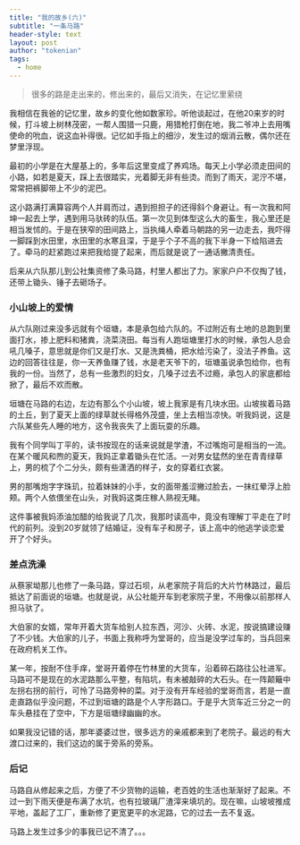 ```yaml
---
title: "我的故乡(六)"
subtitle: "一条马路"
header-style: text
layout: post
author: "tokenian"
tags:
  - home
---
```


> 很多的路是走出来的，修出来的，最后又消失，在记忆里萦绕

我相信在我爸的记忆里，故乡的变化他如数家珍。听他谈起过，在他20来岁的时候，打斗坡上树林茂密，一帮人围猎一只鹿，用猎枪打倒在地，我二爷冲上去用嘴使命的吮血，说这血补得很。记忆如手指上的细沙，发生过的烟消云散，偶尔还在梦里浮现。

最初的小学是在大屋基上的，多年后这里变成了养鸡场。每天上小学必须走田间的小路，如若是夏天，踩上去很踏实，光着脚无非有些烫。而到了雨天，泥泞不堪，常常把裤脚带上不少的泥巴。

这小路满打满算容两个人并肩而过，遇到担担子的还得斜个身避让。有一次我和阿坤一起去上学，遇到用马驮砖的队伍。第一次见到体型这么大的畜生，我心里还是相当发怵的。于是在狭窄的田间路上，当执绳人牵着马朝路的另一边走去，我吓得一脚踩到水田里，水田里的水寒且深，于是乎个子不高的我下半身一下给陷进去了。牵马的赶紧跑过来把我给提了起来，而后就是说了一通话撇清责任。

后来从六队那儿到公社集资修了条马路，村里人都出了力。家家户户不仅掏了钱，还带上锄头、锤子去砸场子。

### 小山坡上的爱情

从六队刚过来没多远就有个垣塘，本是承包给六队的。不过附近有土地的总跑到里面打水，掺上肥料和猪粪，浇菜浇田。每当有人跑垣塘里打水的时候，承包人总会吼几嗓子，意思就是你们又是打水、又是洗粪桶，把水给污染了，没法子养鱼。这边的回答往往是，你一天养鱼赚了钱，水是老天爷下的，垣塘虽说承包给你，也有我的一份。当然了，总有一些激烈的妇女，几嗓子过去不过瘾，承包人的家底都给掀了，最后不欢而散。

垣塘在马路的右边，左边有那么个小山坡，坡上我家是有几块水田。山坡挨着马路的土丘，到了夏天上面的绿草就长得格外茂盛，坐上去相当凉快。听我妈说，这是六队某些先人睡的地方，这令我丧失了上面玩耍的乐趣。

我有个同学叫丁平的，读书按现在的话来说就是学渣，不过嘴炮可是相当的一流。在某个暖风和煦的夏天，我妈正拿着锄头在忙活。一对男女猛然的坐在青青绿草上，男的梳了个二分头，颇有些潇洒的样子，女的穿着红衣裳。

男的那嘴炮字字珠玑，拉着妹妹的小手，女的面带羞涩撇过脸去，一抹红晕浮上脸颊。两个人依偎坐在山头，对我妈这类庄稼人熟视无睹。

这件事被我妈添油加醋的给我说了几次，我那时读高中，竟没有理解丁平走在了时代的前列。没到20岁就领了结婚证，没有车子和房子，该上高中的他逃学谈恋爱开了个好头。

### 差点洗澡

从蔡家坳那儿也修了一条马路，穿过石坝，从老家院子背后的大片竹林路过，最后抵达了前面说的垣塘。也就是说，从公社能开车到老家院子里，不用像以前那样人担马驮了。

大伯家的女婿，常年开着大货车给别人拉东西，河沙、火砖、水泥，按说搞建设赚了不少钱。大伯家的儿子，书面上我称呼为堂哥的，应当是没学过车的，当兵回来在政府机关工作。

某一年，按耐不住手痒，堂哥开着停在竹林里的大货车，沿着碎石路往公社进军。马路可不是现在的水泥路那么平整，有陷坑，有未被敲碎的大石头。在一阵颠簸中左拐右拐的前行，可怜了马路旁种的菜。对于没有开车经验的堂哥而言，若是一直走直路似乎没问题，不过到垣塘的路是个人字形路口。于是乎大货车近三分之一的车头悬挂在了空中，下方是垣塘绿幽幽的水。

如果我没记错的话，那年婆婆过世，很多远方的亲戚都来到了老院子。最远的有大渡口过来的，我们这边的属于旁系的旁系。

### 后记

马路自从修起来之后，方便了不少货物的运输，老百姓的生活也渐渐好了起来。不过一到下雨天便是布满了水坑，也有拉玻璃厂渣滓来填坑的。现在嘛，山坡坡推成平地，盖起了工厂，重新修了更宽更平的水泥路，它的过去一去不复返。

马路上发生过多少的事我已记不清了。。。

